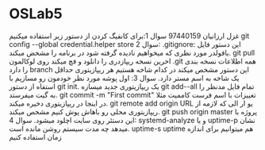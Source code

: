 # OSLab5
غزل ارزانیان 97440159
سوال 1:برای کانفیگ کردن از دستور زیر استفاده میکنیم
git config --global credential.helper store 
سوال 2:
.gitignore:
این دستور فایل یافولدر مورد نظری که میخواهیم نادیده گرفته شود در برنامه را مشخض میکند.
git pull
اخرین نسخه ریپازدری را دانلود و فچ میکند روی لوکالمون
.git
همه اطلاعات نسخه بندی را دارد
branch
این دستور مشخص میکند در کدام شاخه هستیم
هر ریپازیتوری حداقل یک شاخه به اسم مستر دارد.
سوال 3:
اول پوشه مورد نظر خودمون رو مسازیم
با استفاه از دستور 
git init. 
یک ریپازیتوری جدید میسازه
git add--all 
تمام فایل مدنظر را به گیت میفرستد.
git commit -m "First commit"
تغییزات با اسم فرست کاممیت مثلا در اینجا در ریپازیتوری دخیره میکند.
git remote add origin URL
یو ار الی که لازمه از ریپازیتوری محلی رو باهاش پوش کنیم مشخص میکند.
git push origin master
پروژه با این دستئر روی سایت اچلود میشود.
سوال 4:
 systemd-analyze
 و یا
 uptime-p 
 نشان میدهد چه مدت سیستم روشن مانده است.
 uptime-s 
 uptime 
 هم میتوانیم برای اندازه زمان استفاده کنیم 
 
 
 
 
